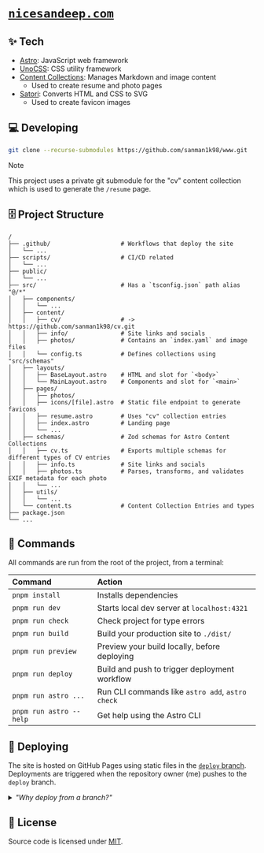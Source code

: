 # [`nicesandeep.com`](https://nicesandeep.com)

## ✨ Tech

- [Astro](https://astro.build): JavaScript web framework
- [UnoCSS](https://unocss.dev): CSS utility framework
- [Content Collections](https://docs.astro.build/en/guides/content-collections/): Manages Markdown and image content
  - Used to create resume and photo pages
- [Satori](https://github.com/vercel/satori): Converts HTML and CSS to SVG
  - Used to create favicon images

## 💻 Developing

```sh
git clone --recurse-submodules https://github.com/sanman1k98/www.git
```

> [!NOTE]
> This project uses a private git submodule for the "cv" content collection which is used to generate the `/resume` page.

## 🗄 Project Structure

```
/
├── .github/                    # Workflows that deploy the site
│   └── ...
├── scripts/                    # CI/CD related
│   └── ...
├── public/
│   └── ...
├── src/                        # Has a `tsconfig.json` path alias "@/*"
│   ├── components/
│   │   └── ...
│   ├── content/
│   │   ├── cv/                 # -> https://github.com/sanman1k98/cv.git
│   │   ├── info/               # Site links and socials
│   │   ├── photos/             # Contains an `index.yaml` and image files
│   │   └── config.ts           # Defines collections using "src/schemas"
│   ├── layouts/
│   │   ├── BaseLayout.astro    # HTML and slot for `<body>`
│   │   └── MainLayout.astro    # Components and slot for `<main>`
│   ├── pages/
│   │   ├── photos/
│   │   ├── icons/[file].astro  # Static file endpoint to generate favicons
│   │   ├── resume.astro        # Uses "cv" collection entries
│   │   ├── index.astro         # Landing page
│   │   └── ...
│   ├── schemas/                # Zod schemas for Astro Content Collections
│   │   ├── cv.ts               # Exports multiple schemas for different types of CV entries
│   │   ├── info.ts             # Site links and socials
│   │   ├── photos.ts           # Parses, transforms, and validates EXIF metadata for each photo
│   │   └── ...
│   ├── utils/
│   │   └── ...
│   └── content.ts              # Content Collection Entries and types
├── package.json
└── ...
```

## 🧞 Commands

All commands are run from the root of the project, from a terminal:

| Command                 | Action                                           |
| :---------------------- | :----------------------------------------------- |
| `pnpm install`          | Installs dependencies                            |
| `pnpm run dev`          | Starts local dev server at `localhost:4321`      |
| `pnpm run check`        | Check project for type errors                    |
| `pnpm run build`        | Build your production site to `./dist/`          |
| `pnpm run preview`      | Preview your build locally, before deploying     |
| `pnpm run deploy`       | Build and push to trigger deployment workflow    |
| `pnpm run astro ...`    | Run CLI commands like `astro add`, `astro check` |
| `pnpm run astro --help` | Get help using the Astro CLI                     |

## 🚀 Deploying

The site is hosted on GitHub Pages using static files in the [`deploy` branch](https://github.com/sanman1k98/www/tree/deploy). Deployments are triggered when the repository owner (me) pushes to the `deploy` branch.

<details>
  <summary>
    <em>"Why deploy from a branch?"</em>
  </summary>
  <ul>
    <li>All deployments can be accessed simply via <code>git</code>: for example, <code>git log deploy</code></li>
    <li>GitHub Pages Classic used to to work in a similar way: it would deploy your site using files from a branch named <code>gh_pages</code></li>
    <li>Because why not 🤷🏽‍♂</li>️
  </ul>
</details>

## 📜 License

Source code is licensed under [MIT](https://github.com/sanman1k98/www/blob/main/LICENSE).
